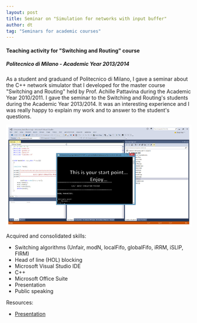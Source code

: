 ```yaml
---
layout: post
title: Seminar on "Simulation for networks with input buffer"
author: dt
tag: "Seminars for academic courses"
---
```

#### Teaching activity for "Switching and Routing" course
##### Politecnico di Milano - Academic Year 2013/2014

As a student and graduand of Politecnico di Milano, I gave a seminar about the C++ network simulator that I developed for the master course "Switching and Routing" held by Prof. Achille Pattavina during the Academic Year 2010/2011. I gave the seminar to the Switching and Routing's students during the Academic Year 2013/2014.
It was an interesting experience and I was really happy to explain my work and to answer to the student's questions.

<img src="/assets/img/2013-11-29-polimi-switchingrouting-teaching.jpg" class="img-fluid" alt="2013-11-29-polimi-switchingrouting-teaching">

Acquired and consolidated skills:
* Switching algorithms (Unfair, modN, localFifo, globalFifo, iRRM, iSLIP, FIRM)
* Head of line (HOL) blocking
* Microsoft Visual Studio IDE
* C++
* Microsoft Office Suite
* Presentation
* Public speaking

Resources:
* [Presentation](/assets/pdf/2013-11-29-polimi-switchingrouting-teaching.pdf)